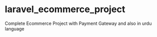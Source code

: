 # laravel_ecommerce_project
Complete Ecommerce Project with Payment Gateway and also in urdu language
